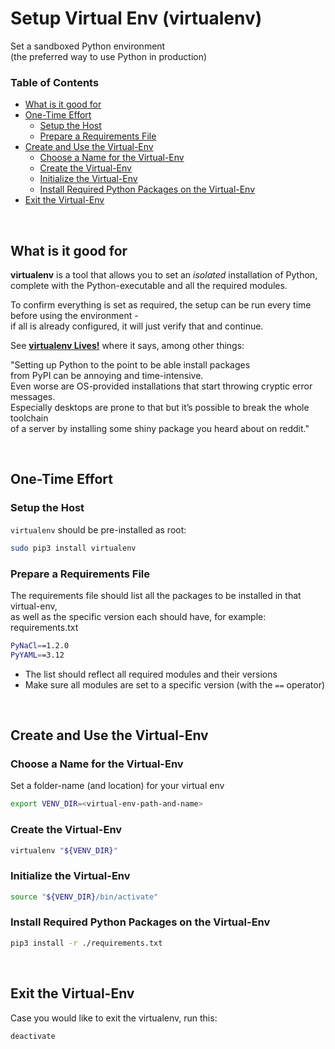 # Setup Virtual Env (virtualenv) <!-- omit in toc -->

Set a sandboxed Python environment\
(the preferred way to use Python in production)

### Table of Contents <!-- omit in toc -->
- [What is it good for](#what-is-it-good-for)
- [One-Time Effort](#one-time-effort)
  - [Setup the Host](#setup-the-host)
  - [Prepare a Requirements File](#prepare-a-requirements-file)
- [Create and Use the Virtual-Env](#create-and-use-the-virtual-env)
  - [Choose a Name for the Virtual-Env](#choose-a-name-for-the-virtual-env)
  - [Create the Virtual-Env](#create-the-virtual-env)
  - [Initialize the Virtual-Env](#initialize-the-virtual-env)
  - [Install Required Python Packages on the Virtual-Env](#install-required-python-packages-on-the-virtual-env)
- [Exit the Virtual-Env](#exit-the-virtual-env)

&nbsp;

## What is it good for

**virtualenv** is a tool that allows you to set an _isolated_ installation of Python,\
complete with the Python-executable and all the required modules.

To confirm everything is set as required, the setup can be run every time before using the environment -\
if all is already configured, it will just verify that and continue.

See **[virtualenv Lives!](https://hynek.me/articles/virtualenv-lives/)** where it says, among other things:

"Setting up Python to the point to be able install packages\
from PyPI can be annoying and time-intensive.\
Even worse are OS-provided installations that start throwing cryptic error messages.\
Especially desktops are prone to that but it’s possible to break the whole toolchain\
of a server by installing some shiny package you heard about on reddit."

&nbsp;

## One-Time Effort

### Setup the Host

`virtualenv` should be pre-installed as root:

```bash
sudo pip3 install virtualenv
```

### Prepare a Requirements File

The requirements file should list all the packages to be installed in that virtual-env,\
as well as the specific version each should have, for example:\
requirements.txt

```bash
PyNaCl==1.2.0
PyYAML==3.12
```

- The list should reflect all required modules and their versions
- Make sure all modules are set to a specific version (with the `==` operator)

&nbsp;

## Create and Use the Virtual-Env

### Choose a Name for the Virtual-Env

Set a folder-name (and location) for your virtual env

```bash
export VENV_DIR=<virtual-env-path-and-name>
```

### Create the Virtual-Env

```bash
virtualenv "${VENV_DIR}"
```

### Initialize the Virtual-Env

```bash
source "${VENV_DIR}/bin/activate"
```

### Install Required Python Packages on the Virtual-Env

```bash
pip3 install -r ./requirements.txt
```

&nbsp;

## Exit the Virtual-Env

Case you would like to exit the virtualenv, run this:

```bash
deactivate
```

&nbsp;
